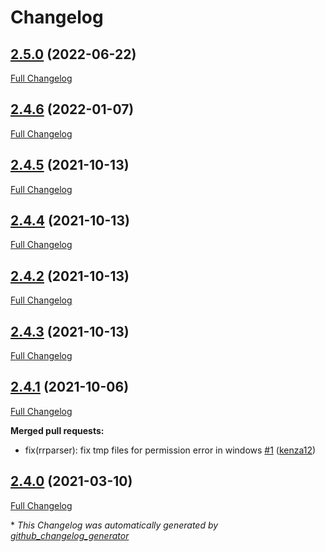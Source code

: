 # Changelog

## [2.5.0](https://github.com/brsynth/RRParser/tree/2.5.0) (2022-06-22)

[Full Changelog](https://github.com/brsynth/RRParser/compare/2.4.6...2.5.0)

## [2.4.6](https://github.com/brsynth/RRParser/tree/2.4.6) (2022-01-07)

[Full Changelog](https://github.com/brsynth/RRParser/compare/2.4.5...2.4.6)

## [2.4.5](https://github.com/brsynth/RRParser/tree/2.4.5) (2021-10-13)

[Full Changelog](https://github.com/brsynth/RRParser/compare/2.4.4...2.4.5)

## [2.4.4](https://github.com/brsynth/RRParser/tree/2.4.4) (2021-10-13)

[Full Changelog](https://github.com/brsynth/RRParser/compare/2.4.2...2.4.4)

## [2.4.2](https://github.com/brsynth/RRParser/tree/2.4.2) (2021-10-13)

[Full Changelog](https://github.com/brsynth/RRParser/compare/2.4.3...2.4.2)

## [2.4.3](https://github.com/brsynth/RRParser/tree/2.4.3) (2021-10-13)

[Full Changelog](https://github.com/brsynth/RRParser/compare/2.4.1...2.4.3)

## [2.4.1](https://github.com/brsynth/RRParser/tree/2.4.1) (2021-10-06)

[Full Changelog](https://github.com/brsynth/RRParser/compare/2.4.0...2.4.1)

**Merged pull requests:**

- fix\(rrparser\): fix tmp files for permission error in windows [\#1](https://github.com/brsynth/RRParser/pull/1) ([kenza12](https://github.com/kenza12))

## [2.4.0](https://github.com/brsynth/RRParser/tree/2.4.0) (2021-03-10)

[Full Changelog](https://github.com/brsynth/RRParser/compare/c217bdf8f0510959f33d77db9817c4f4c7cda815...2.4.0)



\* *This Changelog was automatically generated by [github_changelog_generator](https://github.com/github-changelog-generator/github-changelog-generator)*

